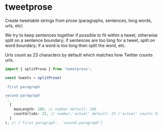 # tweetprose

Create tweetable strings from prose (paragraphs, sentences, long words, urls, etc)

We try to keep sentences together if possible to fit within a tweet, otherwise split on a sentence boundary; if sentences are too long for a tweet, split on word boundary; if a word is too long then split the word, etc.

Urls count as 23 characters by default which matches how Twitter counts urls.

```typescript
import { splitProse } from 'tweetprose';

const tweets = splitProse(
  `
 first paragraph

second paragraph
`,
  {
    maxLength: 280, // number default: 280
    countUrlsAs: 23, // number,'actual' default: 23 ('actual' counts the actual length of the url)
  }
); // ['first paragraph', 'second paragraph']
```
